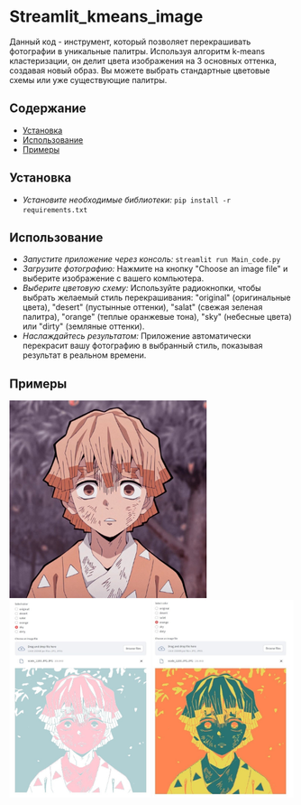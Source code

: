 # Streamlit_kmeans_image
Данный код -  инструмент, который позволяет перекрашивать фотографии в уникальные палитры.  Используя алгоритм k-means кластеризации, он делит цвета изображения на 3 основных оттенка, создавая  новый образ.  Вы можете выбрать стандартные цветовые схемы или уже существующие палитры.
## Содержание
* [Установка](#установка)  
* [Использование](#использование)  
* [Примеры](#примеры) 
## Установка
* *Установите  необходимые  библиотеки:*  `pip install -r requirements.txt` 
## Использование
* *Запустите  приложение через консоль:*  `streamlit run Main_code.py`
* *Загрузите  фотографию:*  Нажмите  на  кнопку  "Choose an image file"  и  выберите  изображение  с  вашего  компьютера.
* *Выберите  цветовую  схему:*  Используйте  радиокнопки,  чтобы  выбрать  желаемый  стиль  перекрашивания:  "original"  (оригинальные  цвета),  "desert"  (пустынные  оттенки),  "salat"  (свежая  зеленая  палитра),  "orange"  (теплые  оранжевые  тона),  "sky"  (небесные  цвета)  или  "dirty"  (земляные  оттенки).
* *Наслаждайтесь  результатом:*  Приложение автоматически  перекрасит вашу  фотографию  в  выбранный  стиль,  показывая  результат  в  реальном  времени.  
## Примеры
<img src="images\original.jpg" width="350" height="350">  
<img src="images\version_1.jpg" width="250" height="350">  
<img src="images\version_2.jpg" width="250" height="350">  
